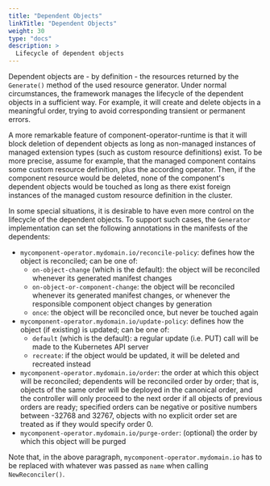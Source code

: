 ```yaml
---
title: "Dependent Objects"
linkTitle: "Dependent Objects"
weight: 30
type: "docs"
description: >
  Lifecycle of dependent objects
---
```


Dependent objects are - by definition - the resources returned by the `Generate()` method of the used resource generator.
Under normal circumstances, the framework manages the lifecycle of the dependent objects in a sufficient way.
For example, it will create and delete objects in a meaningful order, trying to avoid corresponding transient or permanent errors.

A more remarkable feature of component-operator-runtime is that it will block deletion of dependent objects
as long as non-managed instances of managed extension types (such as custom resource definitions) exist.
To be more precise, assume for example, that the managed component contains some custom resource definition, plus the according operator.
Then, if the component resource would be deleted, none of the component's dependent objects would be touched as long as there exist foreign
instances of the managed custom resource definition in the cluster.

In some special situations, it is desirable to have even more control on the lifecycle of the dependent objects.
To support such cases, the `Generator` implementation can set the following annotations in the manifests of the dependents:
- `mycomponent-operator.mydomain.io/reconcile-policy`: defines how the object is reconciled; can be one of:
  - `on-object-change` (which is the default): the object will be reconciled whenever its generated manifest changes
  - `on-object-or-component-change`: the object will be reconciled whenever its generated manifest changes, or whenever the responsible component object changes by generation
  - `once`: the object will be reconciled once, but never be touched again
- `mycomponent-operator.mydomain.io/update-policy`: defines how the object (if existing) is updated; can be one of:
  - `default` (which is the default): a regular update (i.e. PUT) call will be made to the Kubernetes API server
  - `recreate`: if the object would be updated, it will be deleted and recreated instead
- `mycomponent-operator.mydomain.io/order`: the order at which this object will be reconciled; dependents will be reconciled order by order; that is, objects of the same order will be deployed in the canonical order, and the controller will only proceed to the next order if all objects of previous orders are ready; specified orders can be negative or positive numbers between -32768 and 32767, objects with no explicit order set are treated as if they would specify order 0.
- `mycomponent-operator.mydomain.io/purge-order`: (optional) the order by which this object will be purged

Note that, in the above paragraph, `mycomponent-operator.mydomain.io` has to be replaced with whatever was passed as `name` when calling `NewReconciler()`.

